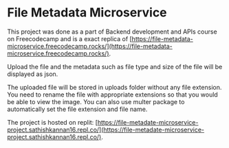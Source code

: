 # File Metadata Microservice

This project was done as a part of Backend development and APIs course on Freecodecamp and is a exact replica of [https://file-metadata-microservice.freecodecamp.rocks/](https://file-metadata-microservice.freecodecamp.rocks/).

Upload the file and the metadata such as file type and size of the file will be displayed as json.

The uploaded file will be stored in uploads folder without any file extension. You need to rename the file with appropriate extensions so that you would be able to view the image. You can also use multer package to automatically set the file extension and file name. 

The project is hosted on replit: [https://file-metadate-microservice-project.sathishkannan16.repl.co/](https://file-metadate-microservice-project.sathishkannan16.repl.co/).
